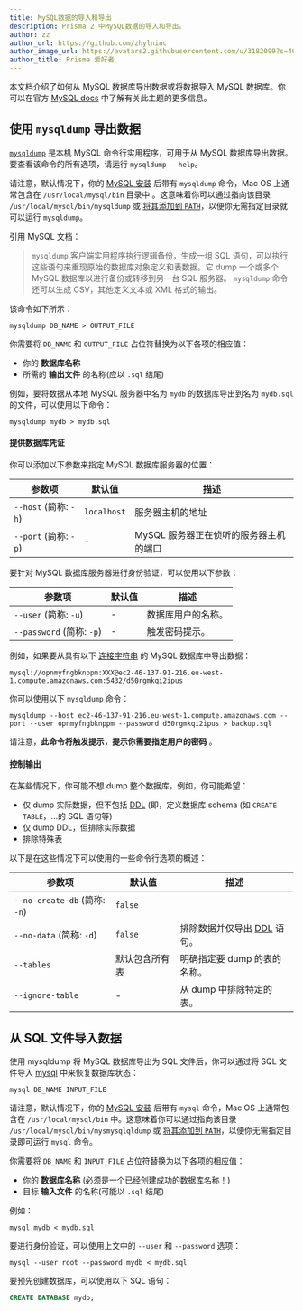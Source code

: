 ```yaml
---
title: MySQL数据的导入和导出
description: Prisma 2 中MySQL数据的导入和导出。
author: zz
author_url: https://github.com/zhylninc
author_image_url: https://avatars2.githubusercontent.com/u/3182099?s=400&v=4
author_title: Prisma 爱好者
---
```


本文档介绍了如何从 MySQL 数据库导出数据或将数据导入 MySQL 数据库。你可以在官方 [MySQL docs](https://dev.mysql.com/doc/refman/8.0/en/mysqldump.html) 中了解有关此主题的更多信息。

## 使用 `mysqldump` 导出数据

[`mysqldump`](https://dev.mysql.com/doc/refman/8.0/en/mysqldump.html) 是本机 MySQL 命令行实用程序，可用于从 MySQL 数据库导出数据。要查看该命令的所有选项，请运行 `mysqldump --help`。

请注意，默认情况下，你的 [MySQL 安装](https://dev.mysql.com/doc/refman/8.0/en/installing.html) 后带有 `mysqldump` 命令，Mac OS 上通常包含在 `/usr/local/mysql/bin` 目录中 。这意味着你可以通过指向该目录 `/usr/local/mysql/bin/mysqldump` 或 [将其添加到 `PATH`](https://stackoverflow.com/questions/30990488/how-do-i-install-command-line-mysql-client-on-mac#answer-35338119)，以便你无需指定目录就可以运行 `mysqldump`。

引用 MySQL 文档：

> `mysqldump` 客户端实用程序执行逻辑备份，生成一组 SQL 语句，可以执行这些语句来重现原始的数据库对象定义和表数据。它 dump 一个或多个 MySQL 数据库以进行备份或转移到另一台 SQL 服务器。 `mysqldump` 命令还可以生成 CSV，其他定义文本或 XML 格式的输出。

该命令如下所示：

```psql
mysqldump DB_NAME > OUTPUT_FILE
```

你需要将 `DB_NAME` 和 `OUTPUT_FILE` 占位符替换为以下各项的相应值：

- 你的 **数据库名称**
- 所需的 **输出文件** 的名称(应以 `.sql` 结尾)

例如，要将数据从本地 MySQL 服务器中名为 `mydb` 的数据库导出到名为 `mydb.sql` 的文件，可以使用以下命令：

```
mysqldump mydb > mydb.sql
```

#### 提供数据库凭证

你可以添加以下参数来指定 MySQL 数据库服务器的位置：

| 参数项                | 默认值      | 描述                                   |
| --------------------- | ----------- | -------------------------------------- |
| `--host` (简称: `-h`) | `localhost` | 服务器主机的地址                       |
| `--port` (简称: `-p`) | -           | MySQL 服务器正在侦听的服务器主机的端口 |

要针对 MySQL 数据库服务器进行身份验证，可以使用以下参数：

| 参数项                    | 默认值 | 描述               |
| ------------------------- | ------ | ------------------ |
| `--user` (简称: `-u`)     | -      | 数据库用户的名称。 |
| `--password` (简称: `-p`) | -      | 触发密码提示。     |

例如，如果要从具有以下 [连接字符串](../core/connectors/mysql.md) 的 MySQL 数据库中导出数据：

```
mysql://opnmyfngbknppm:XXX@ec2-46-137-91-216.eu-west-1.compute.amazonaws.com:5432/d50rgmkqi2ipus
```

你可以使用以下 `mysqldump` 命令：

```
mysqldump --host ec2-46-137-91-216.eu-west-1.compute.amazonaws.com --port --user opnmyfngbknppm --password d50rgmkqi2ipus > backup.sql
```

请注意，**此命令将触发提示，提示你需要指定用户的密码** 。

#### 控制输出

在某些情况下，你可能不想 dump 整个数据库，例如，你可能希望：

- 仅 dump 实际数据，但不包括 [DDL](https://www.postgresql.org/docs/8.4/ddl.html) (即，定义数据库 schema (如 `CREATE TABLE`，...的 SQL 语句等)
- 仅 dump DDL，但排除实际数据
- 排除特殊表

以下是在这些情况下可以使用的一些命令行选项的概述：

| 参数项                        | 默认值         | 描述                                                                        |
| ----------------------------- | -------------- | --------------------------------------------------------------------------- |
| `--no-create-db` (简称: `-n`) | `false`        |                                                                             | `--no-create-db` (short: `-n`) | `false` | 排除任何 [DDL](https://www.postgresql.org/docs/8.4/ddl.html) 语句，仅导出数据。 |
| `--no-data` (简称: `-d`)      | `false`        | 排除数据并仅导出 [DDL](https://www.postgresql.org/docs/8.4/ddl.html) 语句。 |
| `--tables`                    | 默认包含所有表 | 明确指定要 dump 的表的名称。                                                |
| `--ignore-table`              | -              | 从 dump 中排除特定的表。                                                    |

## 从 SQL 文件导入数据

使用 mysqldump 将 MySQL 数据库导出为 SQL 文件后，你可以通过将 SQL 文件导入 [mysql](https://dev.mysql.com/doc/refman/8.0/en/mysql.html) 中来恢复数据库状态：

```
mysql DB_NAME INPUT_FILE
```

请注意，默认情况下，你的 [MySQL 安装](https://dev.mysql.com/doc/refman/8.0/en/installing.html) 后带有 `mysql` 命令，Mac OS 上通常包含在 `/usr/local/mysql/bin` 中。这意味着你可以通过指向该目录 `/usr/local/mysql/bin/mysmysqlqldump` 或 [将其添加到 `PATH`](https://stackoverflow.com/questions/30990488/how-do-i-install-command-line-mysql-client-on-mac#answer-35338119)，以便你无需指定目录即可运行 `mysql` 命令。

你需要将 `DB_NAME` 和 `INPUT_FILE` 占位符替换为以下各项的相应值：

- 你的 **数据库名称** (必须是一个已经创建成功的数据库名称！)
- 目标 **输入文件** 的名称(可能以 `.sql` 结尾)

例如：

```
mysql mydb < mydb.sql
```

要进行身份验证，可以使用上文中的 `--user` 和 `--password` 选项：

```
mysql --user root --password mydb < mydb.sql
```

要预先创建数据库，可以使用以下 SQL 语句：

```sql
CREATE DATABASE mydb;
```
